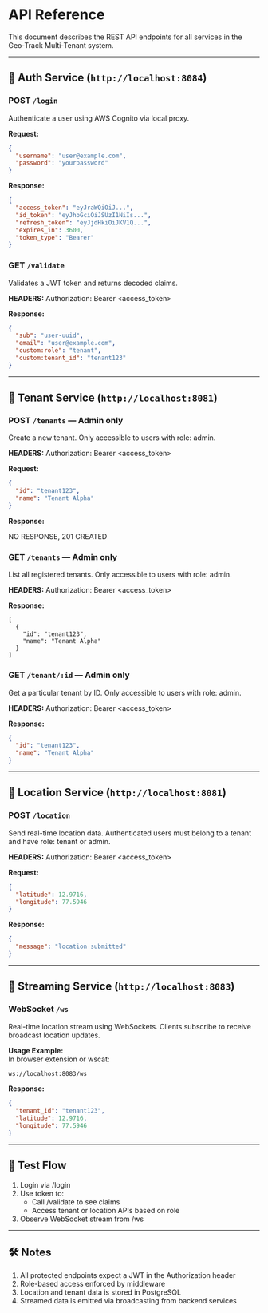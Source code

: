 # API Reference

This document describes the REST API endpoints for all services in the Geo‑Track Multi‑Tenant system.

---

## 🔐 Auth Service (`http://localhost:8084`)

### POST `/login`

Authenticate a user using AWS Cognito via local proxy.

**Request:**
```json
{
  "username": "user@example.com",
  "password": "yourpassword"
}
```

**Response:**
```json
{
  "access_token": "eyJraWQiOiJ...",
  "id_token": "eyJhbGciOiJSUzI1NiIs...",
  "refresh_token": "eyJjdHkiOiJKV1Q...",
  "expires_in": 3600,
  "token_type": "Bearer"
}
```

### GET `/validate`

Validates a JWT token and returns decoded claims.

**HEADERS:**
Authorization: Bearer <access_token>

**Response:**
```json
{
  "sub": "user-uuid",
  "email": "user@example.com",
  "custom:role": "tenant",
  "custom:tenant_id": "tenant123"
}
```

---

## 🧩 Tenant Service (`http://localhost:8081`)

### POST `/tenants` — Admin only

Create a new tenant. Only accessible to users with role: admin.

**HEADERS:**
Authorization: Bearer <access_token>

**Request:**
```json
{
  "id": "tenant123",
  "name": "Tenant Alpha"
}
```

**Response:**  

NO RESPONSE, 201 CREATED


### GET `/tenants` — Admin only

List all registered tenants. Only accessible to users with role: admin.

**HEADERS:**
Authorization: Bearer <access_token>

**Response:**  
```
[
  {
    "id": "tenant123",
    "name": "Tenant Alpha"
  }
]
```

### GET `/tenant/:id` — Admin only

Get a particular tenant by ID. Only accessible to users with role: admin.

**HEADERS:**
Authorization: Bearer <access_token>

**Response:**
```json
{
  "id": "tenant123",
  "name": "Tenant Alpha"
}
```

---

## 📍 Location Service (`http://localhost:8081`)

### POST `/location`

Send real-time location data. Authenticated users must belong to a tenant and have role: tenant or admin.

**HEADERS:**
Authorization: Bearer <access_token>

**Request:**
```json
{
  "latitude": 12.9716,
  "longitude": 77.5946
}
```

**Response:**
```json
{
  "message": "location submitted"
}
```

---

## 📡 Streaming Service (`http://localhost:8083`)

### WebSocket `/ws`

Real-time location stream using WebSockets. Clients subscribe to receive broadcast location updates.

**Usage Example:**  
In browser extension or wscat:
```bash
ws://localhost:8083/ws
```

**Response:**
```json
{
  "tenant_id": "tenant123",
  "latitude": 12.9716,
  "longitude": 77.5946
}
```

---

## 🧪 Test Flow

1. Login via /login
2. Use token to:
    - Call /validate to see claims
    - Access tenant or location APIs based on role
3. Observe WebSocket stream from /ws

---

## 🛠 Notes

1. All protected endpoints expect a JWT in the Authorization header
2. Role-based access enforced by middleware
3. Location and tenant data is stored in PostgreSQL
4. Streamed data is emitted via broadcasting from backend services